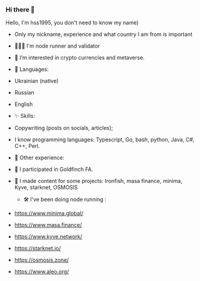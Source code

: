 ### Hi there 👋
Hello, I'm hss1995, you don't need to know my name)
* Only my nickname, experience and what country I am from is important
* 👩🏼‍💻 I'm node runner and validator
* 🧬 I’m interested in crypto currencies and metaverse.
 * 📂 Languages:

* Ukrainian (native)
* Russian
* English
 * ✨ Skills:
* Copywriting (posts on socials, articles);
* I know programming languages: Typescript, Go, bash, python, Java, C#, C++, Perl.
 * 🧬 Other experience:
* 👤 I participated in Goldfinch FA.
* 🎨 I made content for some projects: Ironfish, masa finance, minima, Kyve, starknet, OSMOSIS
 
  * 🛠 I've been doing node running :
 * https://www.minima.global/
 * https://www.masa.finance/
 * https://www.kyve.network/
 * https://starknet.io/
 * https://osmosis.zone/
 * https://www.aleo.org/


